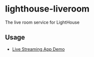 # lighthouse-liveroom
The live room service for LightHouse

## Usage

* [Live Streaming App Demo](https://cloud.tencent.com/document/product/454/15187)


